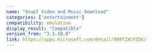 ```yaml
---
name: "SnapT Video and Music Download"
categories: ['entertainment']
compatibility: emulation
display_result: "Compatible"
version_from: "3.3.10.0"
link: https://apps.microsoft.com/detail/9N9TZXCPZ5KJ
---
```

